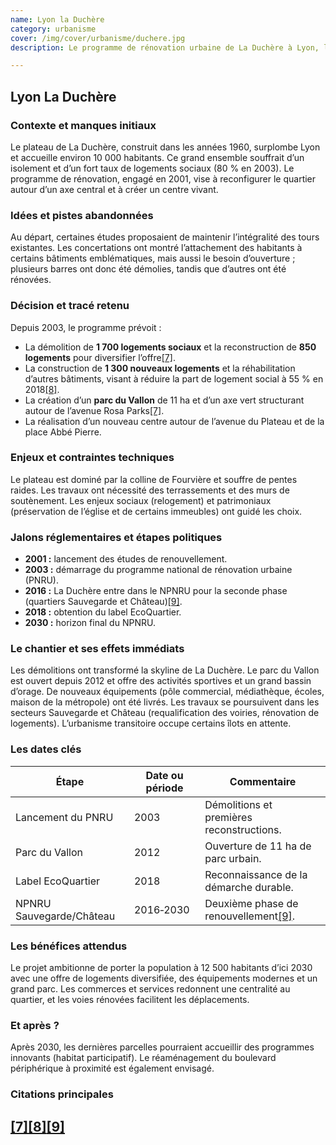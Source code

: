 ```yaml
---
name: Lyon la Duchère
category: urbanisme
cover: /img/cover/urbanisme/duchere.jpg
description: Le programme de rénovation urbaine de La Duchère à Lyon, lancé en 2003 et prévu jusqu’en 2030, concerne un quartier de 10 000 habitants sur le plateau lyonnais. Il prévoit la démolition de 1 700 logements sociaux, la reconstruction de 850 logements, la construction de 1 300 logements supplémentaires, la création du parc du Vallon (11 ha) et d’un axe vert structurant, ainsi que de nouveaux équipements publics. Les objectifs sont de réduire la part de logements sociaux à 55 %, diversifier l’habitat, renforcer la centralité et améliorer les espaces publics.

---
```

## Lyon La Duchère

### Contexte et manques initiaux

Le plateau de La Duchère, construit dans les années 1960, surplombe Lyon et accueille environ 10 000 habitants. Ce grand ensemble souffrait d’un isolement et d’un fort taux de logements sociaux (80 % en 2003). Le programme de rénovation, engagé en 2001, vise à reconfigurer le quartier autour d’un axe central et à créer un centre vivant.

### Idées et pistes abandonnées

Au départ, certaines études proposaient de maintenir l’intégralité des tours existantes. Les concertations ont montré l’attachement des habitants à certains bâtiments emblématiques, mais aussi le besoin d’ouverture ; plusieurs barres ont donc été démolies, tandis que d’autres ont été rénovées.

### Décision et tracé retenu

Depuis 2003, le programme prévoit :

- La démolition de **1 700 logements sociaux** et la reconstruction de **850 logements** pour diversifier l’offre[\[7\]](https://www.grandlyon.com/mes-services-au-quotidien/sinformer-sur-les-projets-urbains-dans-la-metropole/lyon-la-duchere#:~:text=%C3%80%20retenir).
- La construction de **1 300 nouveaux logements** et la réhabilitation d’autres bâtiments, visant à réduire la part de logement social à 55 % en 2018[\[8\]](https://www.grandlyon.com/mes-services-au-quotidien/sinformer-sur-les-projets-urbains-dans-la-metropole/lyon-la-duchere#:~:text=autres%20sont%20en%20cours%20de,logement%20social%20et%20r%C3%A9sidence%20Crous).
- La création d’un **parc du Vallon** de 11 ha et d’un axe vert structurant autour de l’avenue Rosa Parks[\[7\]](https://www.grandlyon.com/mes-services-au-quotidien/sinformer-sur-les-projets-urbains-dans-la-metropole/lyon-la-duchere#:~:text=%C3%80%20retenir).
- La réalisation d’un nouveau centre autour de l’avenue du Plateau et de la place Abbé Pierre.

### Enjeux et contraintes techniques

Le plateau est dominé par la colline de Fourvière et souffre de pentes raides. Les travaux ont nécessité des terrassements et des murs de soutènement. Les enjeux sociaux (relogement) et patrimoniaux (préservation de l’église et de certains immeubles) ont guidé les choix.

### Jalons réglementaires et étapes politiques

- **2001 :** lancement des études de renouvellement.
- **2003 :** démarrage du programme national de rénovation urbaine (PNRU).
- **2016 :** La Duchère entre dans le NPNRU pour la seconde phase (quartiers Sauvegarde et Château)[\[9\]](https://www.grandlyon.com/mes-services-au-quotidien/sinformer-sur-les-projets-urbains-dans-la-metropole/lyon-la-duchere#:~:text=Alors%20que%20le%20plateau%20de,projets%20%C3%A0%20mettre%20en%20%C5%93uvre).
- **2018 :** obtention du label EcoQuartier.
- **2030 :** horizon final du NPNRU.

### Le chantier et ses effets immédiats

Les démolitions ont transformé la skyline de La Duchère. Le parc du Vallon est ouvert depuis 2012 et offre des activités sportives et un grand bassin d’orage. De nouveaux équipements (pôle commercial, médiathèque, écoles, maison de la métropole) ont été livrés. Les travaux se poursuivent dans les secteurs Sauvegarde et Château (requalification des voiries, rénovation de logements). L’urbanisme transitoire occupe certains îlots en attente.

### Les dates clés

| Étape | Date ou période | Commentaire |
| --- | --- | --- |
| Lancement du PNRU | 2003 | Démolitions et premières reconstructions. |
| Parc du Vallon | 2012 | Ouverture de 11 ha de parc urbain. |
| Label EcoQuartier | 2018 | Reconnaissance de la démarche durable. |
| NPNRU Sauvegarde/Château | 2016‑2030 | Deuxième phase de renouvellement[\[9\]](https://www.grandlyon.com/mes-services-au-quotidien/sinformer-sur-les-projets-urbains-dans-la-metropole/lyon-la-duchere#:~:text=Alors%20que%20le%20plateau%20de,projets%20%C3%A0%20mettre%20en%20%C5%93uvre). |

### Les bénéfices attendus

Le projet ambitionne de porter la population à 12 500 habitants d’ici 2030 avec une offre de logements diversifiée, des équipements modernes et un grand parc. Les commerces et services redonnent une centralité au quartier, et les voies rénovées facilitent les déplacements.

### Et après ?

Après 2030, les dernières parcelles pourraient accueillir des programmes innovants (habitat participatif). Le réaménagement du boulevard périphérique à proximité est également envisagé.

### Citations principales

[\[7\]](https://www.grandlyon.com/mes-services-au-quotidien/sinformer-sur-les-projets-urbains-dans-la-metropole/lyon-la-duchere#:~:text=%C3%80%20retenir)[\[8\]](https://www.grandlyon.com/mes-services-au-quotidien/sinformer-sur-les-projets-urbains-dans-la-metropole/lyon-la-duchere#:~:text=autres%20sont%20en%20cours%20de,logement%20social%20et%20r%C3%A9sidence%20Crous)[\[9\]](https://www.grandlyon.com/mes-services-au-quotidien/sinformer-sur-les-projets-urbains-dans-la-metropole/lyon-la-duchere#:~:text=Alors%20que%20le%20plateau%20de,projets%20%C3%A0%20mettre%20en%20%C5%93uvre)
---
